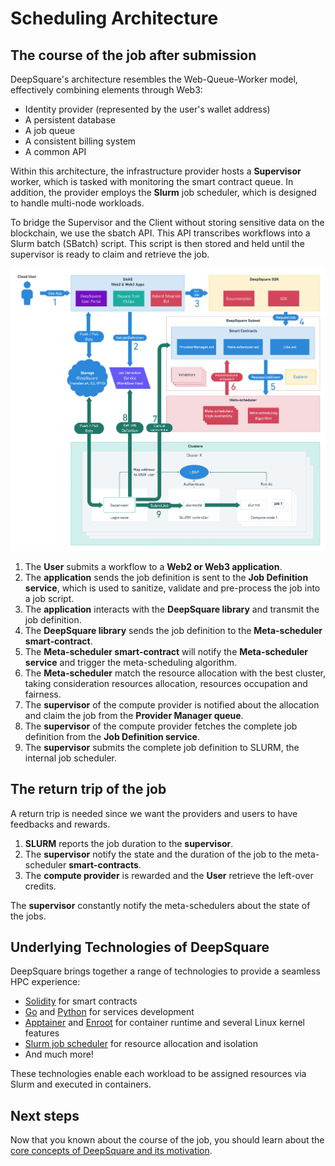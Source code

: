 # Scheduling Architecture

## The course of the job after submission

DeepSquare's architecture resembles the Web-Queue-Worker model, effectively combining elements through Web3:

- Identity provider (represented by the user's wallet address)
- A persistent database
- A job queue
- A consistent billing system
- A common API

Within this architecture, the infrastructure provider hosts a **Supervisor** worker, which is tasked with monitoring the smart contract queue. In addition, the provider employs the **Slurm** job scheduler, which is designed to handle multi-node workloads.

To bridge the Supervisor and the Client without storing sensitive data on the blockchain, we use the sbatch API. This API transcribes workflows into a Slurm batch (SBatch) script. This script is then stored and held until the supervisor is ready to claim and retrieve the job.

![Deepsquare Architecture.drawio](.assets-deploy-deepsquare/image-226926804-7515f9e2-9f5f-43fc-b3f7-edc134be683f.png)

1. The **User** submits a workflow to a **Web2 or Web3 application**.
2. The **application** sends the job definition is sent to the **Job Definition service**, which is used to sanitize, validate and pre-process the job into a job script.
3. The **application** interacts with the **DeepSquare library** and transmit the job definition.
4. The **DeepSquare library** sends the job definition to the **Meta-scheduler smart-contract**.
5. The **Meta-scheduler smart-contract** will notify the **Meta-scheduler service** and trigger the meta-scheduling algorithm.
6. The **Meta-scheduler** match the resource allocation with the best cluster, taking consideration resources allocation, resources occupation and fairness.
7. The **supervisor** of the compute provider is notified about the allocation and claim the job from the **Provider Manager queue**.
8. The **supervisor** of the compute provider fetches the complete job definition from the **Job Definition service**.
9. The **supervisor** submits the complete job definition to SLURM, the internal job scheduler.

## The return trip of the job

A return trip is needed since we want the providers and users to have feedbacks and rewards.

1. **SLURM** reports the job duration to the **supervisor**.
2. The **supervisor** notify the state and the duration of the job to the meta-scheduler **smart-contracts**.
3. The **compute provider** is rewarded and the **User** retrieve the left-over credits.

The **supervisor** constantly notify the meta-schedulers about the state of the jobs.

## Underlying Technologies of DeepSquare

DeepSquare brings together a range of technologies to provide a seamless HPC experience:

- [Solidity](https://docs.soliditylang.org/en/latest/) for smart contracts
- [Go](https://go.dev) and [Python](https://www.python.org) for services development
- [Apptainer](https://apptainer.org) and [Enroot](https://github.com/NVIDIA/enroot) for container runtime and several Linux kernel features
- [Slurm job scheduler](https://slurm.schedmd.com/documentation.html) for resource allocation and isolation
- And much more!

These technologies enable each workload to be assigned resources via Slurm and executed in containers.

## Next steps

Now that you known about the course of the job, you should learn about the [core concepts of DeepSquare and its motivation](/workflow/learn/core-concepts).
